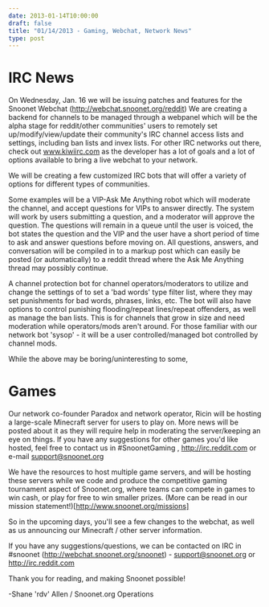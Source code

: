 ```yaml
--- 
date: 2013-01-14T10:00:00
draft: false
title: "01/14/2013 - Gaming, Webchat, Network News"
type: post
---
```


# IRC News
On Wednesday, Jan. 16 we will be issuing patches and features for the Snoonet Webchat (http://webchat.snoonet.org/reddit)  We are creating a backend for channels to be managed through a webpanel which will be the alpha stage for reddit/other communities' users to remotely set up/modify/view/update their community's IRC channel access lists and settings, including ban lists and invex lists. For other IRC networks out there, check out www.kiwiirc.com as the developer has a lot of goals and a lot of options available to bring a live webchat to your network.

We will be creating a few customized IRC bots that will offer a variety of options for different types of communities.

Some examples will be a VIP-Ask Me Anything robot which will moderate the channel, and accept questions for VIPs to answer directly. The system will work by users submitting a question, and a moderator will approve the question. The questions will remain in a queue until the user is voiced, the bot states the question and the VIP and the user have a short period of time to ask and answer questions before moving on. All questions, answers, and conversation will be compiled in to a markup post which can easily be posted (or automatically) to a reddit thread where the Ask Me Anything thread may possibly continue.

A channel protection bot for channel operators/moderators to utilize and change the settings of to set a 'bad words' type filter list, where they may set punishments for bad words, phrases, links, etc. The bot will also have options to control punishing flooding/repeat lines/repeat offenders, as well as manage the ban lists. This is for channels that grow in size and need moderation while operators/mods aren't around. For those familiar with our network bot 'sysop' - it will be a user controlled/managed bot controlled by channel mods.

While the above may be boring/uninteresting to some, 

# Games
Our network co-founder Paradox and network operator, Ricin will be hosting a large-scale Minecraft server for users to play on. More news will be posted about it as they will require help in moderating the server/keeping an eye on things. If you have any suggestions for other games you'd like hosted, feel free to contact us in #SnoonetGaming , http://irc.reddit.com or e-mail support@snoonet.org

We have the resources to host multiple game servers, and will be hosting these servers while we code and produce the competitive gaming tournament aspect of Snoonet.org, where teams can compete in games to win cash, or play for free to win smaller prizes. (More can be read in our mission statement!)[http://www.snoonet.org/missions]

So in the upcoming days, you'll see a few changes to the webchat, as well as us announcing our Minecraft / other server information.

If you have any suggestions/questions, we can be contacted on IRC in #snoonet (http://webchat.snoonet.org/snoonet) - support@snoonet.org or http://irc.reddit.com


Thank you for reading, and making Snoonet possible!

-Shane 'rdv' Allen / Snoonet.org Operations